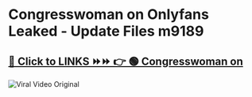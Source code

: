 
 # Congresswoman on Onlyfans Leaked - Update Files m9189

## <h2><a href="https://clipsfans.com/Congresswoman_on&ref=git">🔗 Click to LINKS ⏩⏩ 👉 🟢 Congresswoman on </a></h2>

<a href="https://clipsfans.com/Congresswoman_on&ref=git" rel="nofollow" data-target="animated-image.originalLink"><img src="https://i.ibb.co.com/xMMVF88/686577567.gif" alt="Viral Video Original" style="max-width: 100%; display: inline-block;" data-target="animated-image.originalImage"></a>

